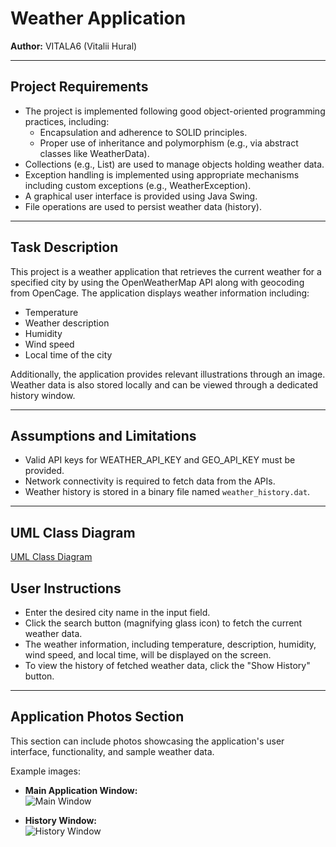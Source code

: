 # Weather Application

**Author:** VITALA6 (Vitalii Hural)

---

## Project Requirements

- The project is implemented following good object-oriented programming practices, including:
  - Encapsulation and adherence to SOLID principles.
  - Proper use of inheritance and polymorphism (e.g., via abstract classes like WeatherData).
- Collections (e.g., List) are used to manage objects holding weather data.
- Exception handling is implemented using appropriate mechanisms including custom exceptions (e.g., WeatherException).
- A graphical user interface is provided using Java Swing.
- File operations are used to persist weather data (history).

---

## Task Description

This project is a weather application that retrieves the current weather for a specified city by using the OpenWeatherMap API along with geocoding from OpenCage. The application displays weather information including:
- Temperature
- Weather description
- Humidity
- Wind speed
- Local time of the city

Additionally, the application provides relevant illustrations through an image. Weather data is also stored locally and can be viewed through a dedicated history window.

---

## Assumptions and Limitations

- Valid API keys for WEATHER_API_KEY and GEO_API_KEY must be provided.
- Network connectivity is required to fetch data from the APIs.
- Weather history is stored in a binary file named `weather_history.dat`.

---

## UML Class Diagram

[UML Class Diagram]()

## User Instructions

- Enter the desired city name in the input field.
- Click the search button (magnifying glass icon) to fetch the current weather data.
- The weather information, including temperature, description, humidity, wind speed, and local time, will be displayed on the screen.
- To view the history of fetched weather data, click the "Show History" button.

---

## Application Photos Section

This section can include photos showcasing the application's user interface, functionality, and sample weather data.

Example images:
- **Main Application Window:**  
  ![Main Window]()

- **History Window:**  
  ![History Window]()
